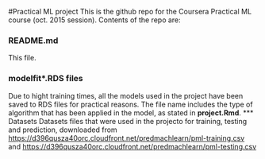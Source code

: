 #Practical ML project
This is the github repo for the Coursera Practical ML course (oct. 2015 session).
Contents of the repo are:
### README.md
This file.
### modelfit*.RDS files
Due to hight training times, all the models used in the project have been saved to RDS files for practical reasons. The file name includes the type of algorithm that has been applied in the model, as stated in **project.Rmd**.
*** Datasets
Datasets files that were used in the projecto for training, testing and prediction, downloaded from https://d396qusza40orc.cloudfront.net/predmachlearn/pml-training.csv and https://d396qusza40orc.cloudfront.net/predmachlearn/pml-testing.csv

